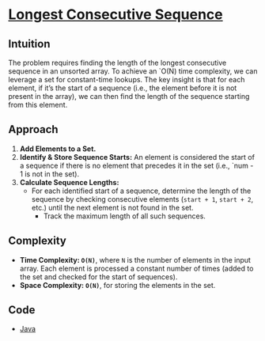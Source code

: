 # [Longest Consecutive Sequence](https://leetcode.com/problems/longest-consecutive-sequence/description/)

## Intuition

The problem requires finding the length of the longest consecutive sequence in an unsorted array. To achieve an `O(N) time complexity, we can leverage a set for constant-time lookups. The key insight is that for each element, if it’s the start of a sequence (i.e., the element before it is not present in the array), we can then find the length of the sequence starting from this element.

## Approach

1. **Add Elements to a Set.**
2. **Identify & Store Sequence Starts:** An element is considered the start of a sequence if there is no element that precedes it in the set (i.e., `num - 1 is not in the set).
3. **Calculate Sequence Lengths:**
    - For each identified start of a sequence, determine the length of the sequence by checking consecutive elements (`start + 1`, `start + 2`, etc.) until the next element is not found in the set.
      - Track the maximum length of all such sequences.

## Complexity

- **Time Complexity: `O(N)`**, where `N` is the number of elements in the input array. Each element is processed a constant number of times (added to the set and checked for the start of sequences).
- **Space Complexity: `O(N)`**, for storing the elements in the set.

## Code

- [Java](../src/main/java/io/dksifoua/leetcode/longestconsecutivesequence/Solution.java)